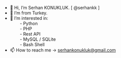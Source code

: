 - 👋 Hi, I’m  Serhan KONUKLUK. [ @serhankk ]
- 🌱 I’m from Turkey.
- 👀 I’m interested in:
<br />&nbsp;&nbsp;&nbsp;&nbsp;&nbsp;&nbsp;&nbsp;&nbsp;- Python
<br />&nbsp;&nbsp;&nbsp;&nbsp;&nbsp;&nbsp;&nbsp;&nbsp;- PHP
<br />&nbsp;&nbsp;&nbsp;&nbsp;&nbsp;&nbsp;&nbsp;&nbsp;- Rest API
<br />&nbsp;&nbsp;&nbsp;&nbsp;&nbsp;&nbsp;&nbsp;&nbsp;- MySQL / SQLite
<br />&nbsp;&nbsp;&nbsp;&nbsp;&nbsp;&nbsp;&nbsp;&nbsp;- Bash Shell
- 📫 How to reach me -> serhankonukluk@gmail.com
